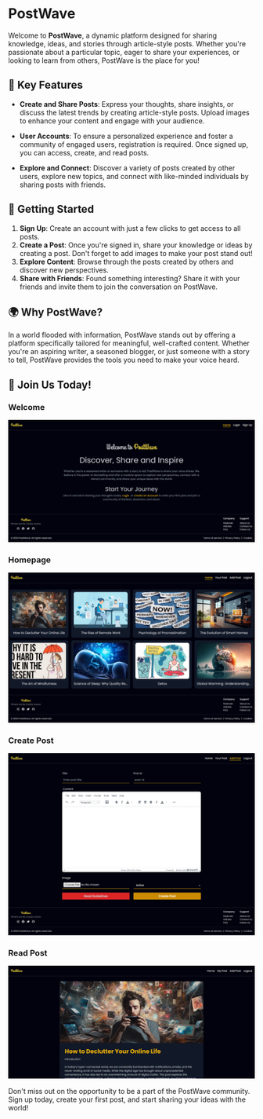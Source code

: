 # PostWave

Welcome to **PostWave**, a dynamic platform designed for sharing knowledge, ideas, and stories through article-style posts. Whether you're passionate about a particular topic, eager to share your experiences, or looking to learn from others, PostWave is the place for you!

## 🌟 Key Features

- **Create and Share Posts**: Express your thoughts, share insights, or discuss the latest trends by creating article-style posts. Upload images to enhance your content and engage with your audience.
  
- **User Accounts**: To ensure a personalized experience and foster a community of engaged users, registration is required. Once signed up, you can access, create, and read posts.
  
- **Explore and Connect**: Discover a variety of posts created by other users, explore new topics, and connect with like-minded individuals by sharing posts with friends.

## 🚀 Getting Started

1. **Sign Up**: Create an account with just a few clicks to get access to all posts.
2. **Create a Post**: Once you're signed in, share your knowledge or ideas by creating a post. Don't forget to add images to make your post stand out!
3. **Explore Content**: Browse through the posts created by others and discover new perspectives.
4. **Share with Friends**: Found something interesting? Share it with your friends and invite them to join the conversation on PostWave.

## 🌍 Why PostWave?

In a world flooded with information, PostWave stands out by offering a platform specifically tailored for meaningful, well-crafted content. Whether you're an aspiring writer, a seasoned blogger, or just someone with a story to tell, PostWave provides the tools you need to make your voice heard.

## 📲 Join Us Today!

### Welcome 
![welcomePage](https://github.com/Dev-AshishKumar/PostWave/blob/main/public/assets/Welcome.png)

### Homepage 
![welcomePage](https://github.com/Dev-AshishKumar/PostWave/blob/main/public/assets/HomePage.png)

### Create Post 
![welcomePage](https://github.com/Dev-AshishKumar/PostWave/blob/main/public/assets/AddPostPage.png)

### Read Post
![welcomePage](https://github.com/Dev-AshishKumar/PostWave/blob/main/public/assets/PostPage.png)

Don't miss out on the opportunity to be a part of the PostWave community. Sign up today, create your first post, and start sharing your ideas with the world!



